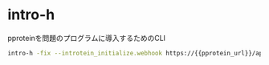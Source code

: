 # intro-h

pproteinを問題のプログラムに導入するためのCLI

```sh
intro-h -fix --introtein_initialize.webhook https://{{pprotein_url}}/api/group/collect ./...
```
